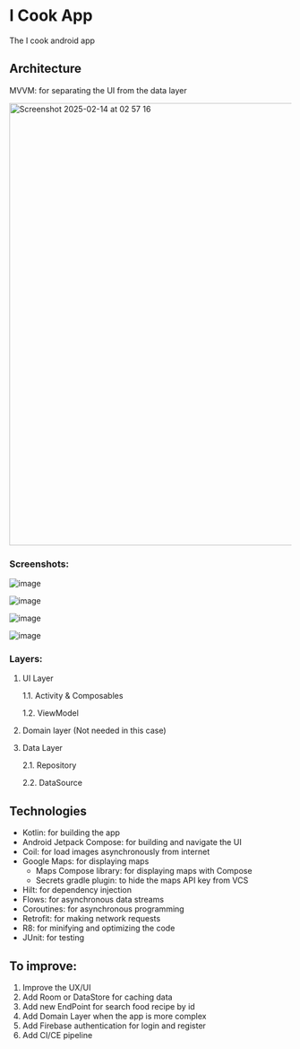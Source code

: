 # I Cook App

The I cook android app

## Architecture

MVVM: for separating the UI from the data layer

<img width="788" alt="Screenshot 2025-02-14 at 02 57 16" src="https://github.com/user-attachments/assets/9f33e913-bce8-4cfb-a6b0-c74d41f94a1a" />

### Screenshots:

![image](https://github.com/user-attachments/assets/c8b6801b-cf2e-4a3b-9c7e-91c7f02b7c87)

![image](https://github.com/user-attachments/assets/7ec4a0d5-4707-4916-b465-c22b536709e0)

![image](https://github.com/user-attachments/assets/fef57e36-01df-40f0-9fff-9ca45cfa816b)

![image](https://github.com/user-attachments/assets/5c2e3b88-d868-4c7f-9073-92ae795b63da)

### Layers:

1. UI Layer

    1.1. Activity & Composables

    1.2. ViewModel

2. Domain layer (Not needed in this case)

3. Data Layer

    2.1. Repository

    2.2. DataSource

## Technologies

- Kotlin: for building the app
- Android Jetpack Compose: for building and navigate the UI
- Coil: for load images asynchronously from internet
- Google Maps: for displaying maps
  * Maps Compose library: for displaying maps with Compose
  * Secrets gradle plugin: to hide the maps API key from VCS
- Hilt: for dependency injection
- Flows: for asynchronous data streams
- Coroutines: for asynchronous programming
- Retrofit: for making network requests
- R8: for minifying and optimizing the code
- JUnit: for testing

## To improve:

1. Improve the UX/UI
2. Add Room or DataStore for caching data
3. Add new EndPoint for search food recipe by id
4. Add Domain Layer when the app is more complex
5. Add Firebase authentication for login and register
6. Add CI/CE pipeline
